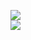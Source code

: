 [![](https://img.shields.io/badge/Made%20With-Github%20Spray-lightgrey.svg?style=for-the-badge&logo=github)](https://github.com/Annihil/github-spray#5855)  
[![](https://i.imgur.com/2DrTn0Z.gif)](https://github.com/Annihil/github-spray)